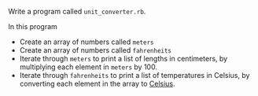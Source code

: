 Write a program called `unit_converter.rb`.

In this program

* Create an array of numbers called `meters`
* Create an array of numbers called `fahrenheits`
* Iterate through `meters` to print a list of lengths in centimeters, by
  multiplying each element in `meters` by 100.
* Iterate through `fahrenheits` to print a list of temperatures in Celsius, by
  converting each element in the array to [Celsius](http://en.wikipedia.org/wiki/Fahrenheit#Definition_and_conversions).

